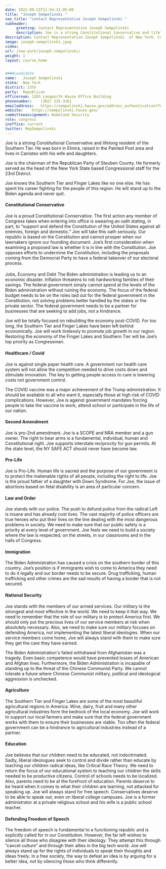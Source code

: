 ```yaml
---
date: 2022-09-22T11:54:12-05:00
title: "Joseph Sempolinski "
seo_title: "contact Representative Joseph Sempolinski "
subheader:
     greeting: Contact Representative Joseph Sempolinski  
     description: Joe is a strong Constitutional Conservative and lifelong resident of the Southern Tier.  He was born in Elmira, raised in the Painted Post area and lives in Canisteo with his wife and daughters.
description: Contact Representative Joseph Sempolinski  of New York. Contact information for Joseph Sempolinski  includes email address, phone number, and mailing address.
image: joseph-sempolinski.jpeg
video: 
url: /new-york/joseph-sempolinski/
weight: 1
layout: course_home


####candidate
name:	Joseph Sempolinski 
state:	New York
district: 23th
party:	Republican
officeroom:	1203 Longworth House Office Building
phonenumber:	(202) 225-3161
emailaddress:	https://sempolinski.house.gov/address_authentication?form=/contact
website:	https://sempolinski.house.gov/
committeeassignment: Homeland Security
role: congress
inoffice: current
twitter: RepSempolinski
---
```


Joe is a strong Constitutional Conservative and lifelong resident of the Southern Tier.  He was born in Elmira, raised in the Painted Post area and lives in Canisteo with his wife and daughters.

Joe is the chairman of the Republican Party of Steuben County. He formerly served as the head of the New York State based Congressional staff for the 23rd District.

Joe knows the Southern Tier and Finger Lakes like no one else. He has spent his career fighting for the people of this region. He will stand up to the Biden agenda and never quit.

#### Constitutional Conservative
Joe is a proud Constitutional Conservative. The first action any member of Congress takes when entering into office is swearing an oath stating, in part, to “support and defend the Constitution of the United States against all enemies, foreign and domestic.” Joe will take this oath seriously. Our republic is based on the Constitution and cannot prosper when our lawmakers ignore our founding document. Joe’s first consideration when examining a proposed law is whether it is in line with the Constitution. Joe opposes efforts to undermine the Constitution, including the proposals coming from the Democrat Party to have a federal takeover of our electoral process.

#### 
Jobs, Economy and Debt
The Biden administration is leading us to an economic disaster. Inflation threatens to rob hardworking families of their savings. The federal government simply cannot spend at the levels of the Biden administration without ruining the economy. The focus of the federal budget needs to be on the roles laid out for the federal government in the Constitution, not solving problems better handled by the states or the private sector. The federal government needs to be a partner for businesses that are seeking to add jobs, not a hindrance.

Joe will be totally focused on rebuilding the economy post-COVID. For too long, the Southern Tier and Finger Lakes have been left behind economically. Joe will work tirelessly to promote job growth in our region. Restoring the economy of the Finger Lakes and Southern Tier will be Joe’s top priority as Congressman.

#### Healthcare / Covid
Joe is against single payer health care. A government run health care system will not allow the competition needed to drive costs down and stimulate innovation. The key to getting people access to care is lowering costs not government control.

The COVID vaccine was a major achievement of the Trump administration. It should be available to all who want it, especially those at high risk of COVID complications. However, Joe is against government mandates forcing people to take the vaccine to work, attend school or participate in the life of our nation.

#### Second Amendment
Joe is pro-2nd amendment. Joe is a SCOPE and NRA member and a gun owner. The right to bear arms is a fundamental, individual, human and Constitutional right. Joe supports interstate reciprocity for gun permits. At the state level, the NY SAFE ACT should never have become law.

#### Pro-Life
Joe is Pro-Life. Human life is sacred and the purpose of our government is to protect the inalienable rights of all people, including the right to life. Joe is the proud father of a daughter with Down Syndrome. For Joe, the issue of abortions based on fetal disability is an area of particular concern.

#### Law and Order
Joe stands with our police. The push to defund police from the radical Left is insane and has already cost lives. The vast majority of police officers are true heroes who put their lives on the line dealing with the most dangerous problems in society. We need to make sure that our public safety is a priority at every level of government. Joe feels we need to build a society where the law is respected; on the streets, in our classrooms and in the halls of Congress.

#### Immigration
The Biden Administration has caused a crisis on the southern border of this country. Joe’s position is if immigrants wish to come to America they need to do it legally and our border needs to be secure. Drug trafficking, human trafficking and other crimes are the sad results of having a border that is not secured.

#### National Security
Joe stands with the members of our armed services. Our military is the strongest and most effective in the world. We need to keep it that way. We need to remember that the role of our military is to protect America first. We should only put the precious lives of our service members at risk when absolutely necessary. Also, we need to make sure our military focuses on defending America, not implementing the latest liberal ideologies. When our service members come home, Joe will always stand with them to make sure they get the care they have earned.

The Biden Administration's failed withdrawal from Afghanistan was a tragedy. Even basic competence would have prevented losses of American and Afghan lives. Furthermore, the Biden Administration is incapable of standing up to the threat of the Chinese Communist Party. We cannot tolerate a future where Chinese Communist military, political and ideological aggression is unchecked.

#### Agriculture
The Southern Tier and Finger Lakes are some of the most beautiful agricultural regions in America. Wine, dairy, fruit and many other agricultural industries form the bedrock of the local economy. Joe will work to support our local farmers and make sure that the federal government works with them to ensure their businesses are viable. Too often the federal government can be a hindrance to agricultural industries instead of a partner.

#### Education
Joe believes that our children need to be educated, not indoctrinated. Sadly, liberal ideologues seek to control and divide rather than educate by teaching our children radical ideas, like Critical Race Theory. We need to return the focus of our educational system to teaching our children the skills needed to be productive citizens. Control of schools needs to be localized. Also, parents need to be at the forefront of education. Parents deserve to be heard when it comes to what their children are learning, not attacked for speaking up. Joe will always stand for free speech. Conservatives deserve to be able to speak out, even on liberal college campuses. Joe is a former administrator at a private religious school and his wife is a public school teacher.

#### Defending Freedom of Speech
The freedom of speech is fundamental to a functioning republic and is explicitly called for in our Constitution. However, the far left wishes to silence all those who disagree with their ideology. They attempt this through “cancel culture” and through their allies in the big tech world. Joe will always stand up for the rights of individuals to speak their thoughts and ideas freely. In a free society, the way to defeat an idea is by arguing for a better idea, not by silencing those who think differently.